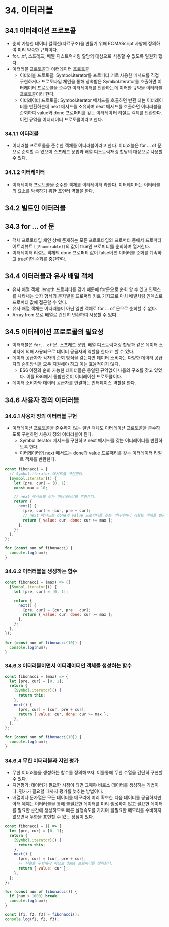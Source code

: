 # 34. 이터러블

## 34.1 이터레이션 프로토콜

- 순회 가능한 데이터 컬렉션(자료구조)을 만들기 위해 ECMAScript 사양에 정의하여 미리 약속한 규칙이다.
- for...of, 스프레드, 배열 디스트럭처링 할당의 대상으로 사용할 수 있도록 일원화 했다.
- 이터러블 프로토콜과 이터레이터 프로토콜
  - 이터러블 프로토콜: Symbol.iterator를 프로퍼티 키로 사용한 메서드를 직접 구현하거나 프로토타입 체인을 통해 상속받은 Symbol.iterator를 호출하면 이터레이터 프로토콜을 준수한 이터레이터를 반환하는데 이러한 규약을 이터러블 프로토콜이라 한다.
  - 이터레이터 프로토콜: Symbol.iterator 메서드를 호출하면 반환 되는 이터레이터를 반환하는데 next 메서드를 소유하며 next 메서드를 호출하면 이터러블을 순회하여 value와 done 프로퍼티를 갖는 이터레이터 리절트 객체를 반환한다. 이런 규약을 이터레이터 프로토콜이라고 한다.

### 34.1.1 이터러블

- 이터러블 프로토콜을 준수한 객체를 이터러블이라고 한다. 이터러블은 for ... of 문으로 순회할 수 있으며 스프레드 문법과 배열 디스트럭처링 할당의 대상으로 사용할 수 있다.

### 34.1.2 이터레이터

- 이터레이터 프로토콜을 준수한 객체를 이터레이터 라한다. 이터레이터는 이터러블의 요소를 탐색하기 위한 포인터 역할을 한다.

## 34.2 빌트인 이터러블

## 34.3 for ... of 문

- 객체 프로토타입 체인 상에 존재하는 모든 프로토타입의 프로퍼티 중에서 프로퍼티 어트리뷰트 `[[Enumerable]]`의 값이 true인 프로퍼티를 순회하며 열거한다.
- 이터레이터 리절트 객체의 done 프로퍼티 값이 false이면 이터러블 순회를 계속하고 true이면 순회를 중단한다.

## 34.4 이터러블과 유사 배열 객체

- 유사 배열 객체: length 프로퍼티를 갖기 때문에 for문으로 순회 할 수 있고 인덱스를 나타내는 숫자 형식의 문자열을 프로퍼티 키로 가지므로 마치 배열처럼 인덱스로 프로퍼티 값에 접근할 수 있다.
- 유사 배열 객체는 이터러블이 아닌 일반 객체로 for ... of 문으로 순회할 수 없다.
- Array.from 으로 배열로 간단히 변환하여 사용할 수 있다.

## 34.5 이터레이션 프로토콜의 필요성

- 이터러블은 `for...of` 문, 스프레드 문법, 배열 디스트럭처링 할당과 같은 데이터 소비자에 의해 사용되므로 데이터 공급자의 역할을 한다고 할 수 있다.
- 데이터 공급자가 각자의 순회 방식을 갖는다면 데이터 소비자는 다양한 데이터 공급자의 순회방식을 모두 지원해야 하고 이는 효율적이지 않다.
  - ES6 이전의 순회 가능한 데이터들은 통일된 규약없이 나름의 구조를 갖고 있었다. 이를 ES6에서 통합한것이 이터레이션 프로토콜이다.
- 데이터 소비자와 데이터 공급자를 연결하는 인터페이스 역할을 한다.

## 34.6 사용자 정의 이터러블

### 34.6.1 사용자 정의 이터러블 구현

- 이터레이션 프로토콜을 준수하지 않는 일반 객체도 이터레이션 프로토콜을 준수하도록 구현하면 사용자 정의 이터러블이 된다.
  - Symbol.iterator 메서드를 구현하고 next 메서드를 갖는 이터레이터를 반환하도록 한다.
  - 이터레이터의 next 메서드는 done과 value 프로퍼티를 갖는 이터레이터 리절트 객체를 반환한다.

```js
const fibonacci = {
  // Symbol.iterator 메서드를 구현한다.
  [Symbol.iterator]() {
    let [pre, cur] = [0, 1];
    const max = 10;

    // next 메서드를 갖는 이터레이터를 반환한다.
    return {
      next() {
        [pre, cur] = [cur, pre + cur];
        // next 메서드는 done과 value 프로퍼티를 갖는 이터레이터 리절트 객체를 반환한다.
        return { value: cur, done: cur >= max };
      },
    };
  },
};

for (const num of fibonacci) {
  console.log(num);
}
```

### 34.6.2 이터러블을 생성하는 함수

```js
const fibonacci = (max) => ({
  [Symbol.iterator]() {
    let [pre, cur] = [0, 1];

    return {
      next() {
        [pre, cur] = [cur, pre + cur];
        return { value: cur, done: cur >= max };
      },
    };
  },
});

for (const num of fibonacci(10)) {
  console.log(num);
}
```

### 34.6.3 이터러블이면서 이터레이터인 객체를 생성하는 함수

```js
const fibonacci = (max) => {
  let [pre, cur] = [0, 1];
  return {
    [Symbol.iterator]() {
      return this;
    },
    next() {
      [pre, cur] = [cur, pre + cur];
      return { value: cur, done: cur >= max };
    },
  };
};

for (const num of fibonacci(10)) {
  console.log(num);
}
```

### 34.6.4 무한 이터러블과 지연 평가

- 무한 이터러블을 생성하는 함수를 정의해보자. 이를통해 무한 수열을 간단히 구현할 수 있다.
- 지연평가: 데이터가 필요한 시점이 되면 그때야 비로소 데이터를 생성하는 기법이다. 평가가 필요할 때까지 평가를 늦추는 방법이다.
- 배열이나 문자열은 모든 데이터를 메모리에 미리 확보한 다음 데이터를 공급하지만 아래 예제는 이터러블을 통해 불필요한 데이터를 미리 생성하지 않고 필요한 데이터를 필요한 순간에 생성하므로 빠른 실행속도를 가지며 불필요한 메모리를 수비하지 않으면서 무한을 표현할 수 있는 장점이 있다.

```js
const fibonacci = () => {
  let [pre, cur] = [0, 1];
  return {
    [Symbol.iterator]() {
      return this;
    },
    next() {
      [pre, cur] = [cur, pre + cur];
      // 무한을 구현해야 하므로 done 프로퍼티를 생략한다.
      return { value: cur };
    },
  };
};

for (const num of fibonacci()) {
  if (num > 1000) break;
  console.log(num);
}

const [f1, f2, f3] = fibonacci();
console.log(f1, f2, f3);
```
